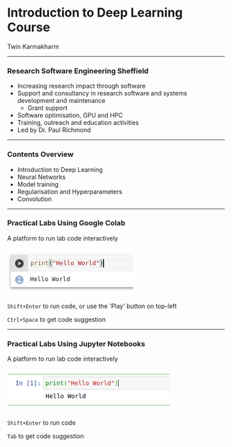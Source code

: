 # Introduction to Deep Learning Course
Twin Karmakharm

---

<!-- .slide: data-background="/assets/img/rse-logo.svg" -->
<!-- .slide: data-background-opacity="0.4" -->

### Research Software Engineering Sheffield

* Increasing research impact through software
* Support and consultancy in research software and systems development and maintenance
    * Grant support
* Software optimisation, GPU and HPC
* Training, outreach and education activities
* Led by Dr. Paul Richmond

---

### Contents Overview

* Introduction to Deep Learning
* Neural Networks
* Model training
* Regularisation and Hyperparameters
* Convolution


---

### Practical Labs Using Google Colab
A platform to run lab code interactively

<img src="assets/img/colab-cell.png"/>

`Shift+Enter` to run code, or use the 'Play' button on top-left 

`Ctrl+Space` to get code suggestion

---


### Practical Labs Using Jupyter Notebooks
A platform to run lab code interactively

<img src="assets/img/jupyter-cell.png"/>

`Shift+Enter` to run code

`Tab` to get code suggestion






